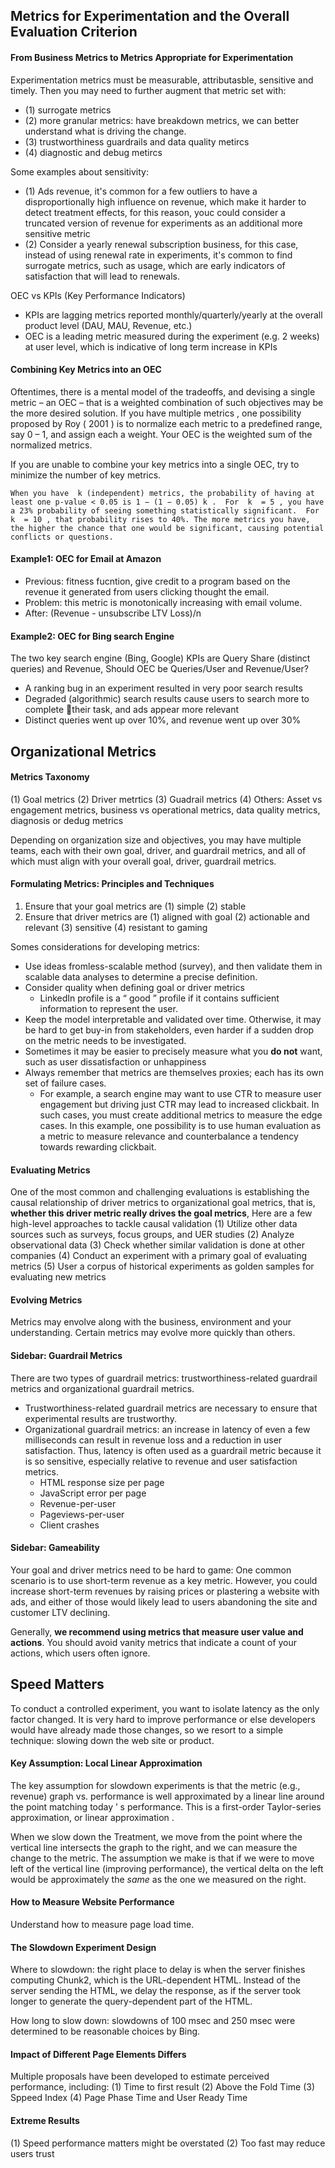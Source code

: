 ## Metrics for Experimentation and the Overall Evaluation Criterion 
#### From Business Metrics to Metrics Appropriate for Experimentation
Experimentation metrics must be measurable, attributasble, sensitive and timely. Then you may need to further augment that metric set with: 
- (1) surrogate metrics 
- (2) more granular metrics: have breakdown metrics, we can better understand what is driving the change.
- (3) trustworthiness guardrails and data quality metircs 
- (4) diagnostic and debug metircs 

Some examples about sensitivity: 
- (1) Ads revenue, it's common for a few outliers to have a disproportionally high influence on revenue, which make it harder to detect treatment effects, for this reason, youc could consider a truncated version of revenue for experiments as an additional more sensitive metric 
- (2) Consider a yearly renewal subscription business, for this case, instead of using renewal rate in experiments, it's common to find surrogate metrics, such as usage, which are early indicators of satisfaction that will lead to renewals.

OEC vs KPIs (Key Performance Indicators)
- KPIs are lagging metrics reported monthly/quarterly/yearly at the overall product level (DAU, MAU, Revenue, etc.)
- OEC is a leading metric measured during the experiment (e.g. 2 weeks) at user level, which is indicative of long term increase in KPIs

#### Combining Key Metrics into an OEC

Oftentimes, there is a mental model of the tradeoffs, and devising a single metric – an OEC – that is a weighted combination of such objectives may be the more desired solution. If you have multiple metrics , one possibility proposed by Roy ( 2001 ) is to normalize each metric to a predefined range, say 0 – 1, and assign each a weight. Your OEC is the weighted sum of the normalized metrics. 

If you are unable to combine your key metrics into a single OEC, try to minimize the number of key metrics.
```
When you have  k (independent) metrics, the probability of having at least one p-value < 0.05 is 1 − (1 − 0.05) k .  For  k  = 5 , you have a 23% probability of seeing something statistically significant.  For  k  = 10 , that probability rises to 40%. The more metrics you have, the higher the chance that one would be significant, causing potential conflicts or questions. 
```

#### Example1: OEC for Email at Amazon
- Previous: fitness fucntion, give credit to a program based on the revenue it generated from users clicking thought the email. 
- Problem: this metric is monotonically increasing with email volume.
- After: (Revenue - unsubscribe LTV Loss)/n

#### Example2: OEC for Bing search Engine
The two key search engine (Bing, Google) KPIs are Query Share (distinct queries) and Revenue, Should OEC be Queries/User and Revenue/User?
- A ranking bug in an experiment resulted in very poor search results
- Degraded (algorithmic) search results cause users to search more to complete their task, and ads appear more relevant
- Distinct queries went up over 10%, and revenue went up over 30%


## Organizational Metrics
#### Metrics Taxonomy 
(1) Goal metrics (2) Driver metrtics (3) Guadrail metrics (4) Others: Asset vs engagement metrics, business vs operational metrics, data quality metrics, diagnosis or dedug metrics

Depending on organization size and objectives, you may have multiple teams, each with their own goal, driver, and guardrail metrics, and all of which must align with your overall goal, driver, guardrail metrics. 

#### Formulating Metrics: Principles and Techniques
1. Ensure that your goal metrics are (1) simple (2) stable
2. Ensure that driver metrics are (1) aligned with goal (2) actionable and relevant (3) sensitive (4) resistant to gaming

Somes considerations for developing metrics: 
- Use ideas fromless-scalable method (survey), and then validate them in scalable data analyses to determine a precise definition.
- Consider quality when defining goal or driver metrics
  - LinkedIn profile is a “ good ” profile if it contains sufficient information to represent the user.
- Keep the model interpretable and validated over time. Otherwise, it may be hard to get buy-in from stakeholders, even harder if a sudden drop on the metric needs to be investigated. 
- Sometimes it may be easier to precisely measure what you **do not** want, such as user dissatisfaction or unhappiness
- Always remember that metrics are themselves proxies; each has its own set of failure cases. 
  - For example, a search engine may want to use CTR to measure user engagement but driving just CTR may lead to increased clickbait. In such cases, you must create additional metrics to measure the edge cases. In this example, one possibility is to use human evaluation as a metric to measure relevance and counterbalance a tendency towards rewarding clickbait. 

#### Evaluating Metrics
One of the most common and challenging evaluations is establishing the causal relationship of driver metrics to organizational goal metrics, that is, **whether this driver metric really drives the goal metrics**, Here are a few high-level approaches to tackle causal validation (1) Utilize other data sources such as surveys, focus groups, and UER studies (2) Analyze observational data (3) Check whether similar validation is done at other companies (4) Conduct an experiment with a primary goal of evaluating metrics (5) User a corpus of historical experiments as golden samples for evaluating new metrics

#### Evolving Metrics
Metrics may envolve along with the business, environment and your understanding. Certain metrics may evolve more quickly than others. 

#### Sidebar: Guardrail Metrics
There are two types of guardrail metrics: trustworthiness-related guardrail metrics and organizational guardrail metrics. 
- Trustworthiness-related guardrail metrics are necessary to ensure that experimental results are trustworthy. 
- Organizational guardrail metrics: an increase in latency of even a few milliseconds can result in revenue loss and a reduction in user satisfaction. Thus, latency is often used as a guardrail metric because it is so sensitive, especially relative to revenue and user satisfaction metrics. 
  - HTML response size per page
  - JavaScript error per page
  - Revenue-per-user
  - Pageviews-per-user
  - Client crashes
 
#### Sidebar: Gameability
Your goal and driver metrics need to be hard to game: One common scenario is to use short-term revenue as a key metric. However, you could increase short-term revenues by raising prices or plastering a website with ads, and either of those would likely lead to users abandoning the site and customer LTV declining. 

Generally, **we recommend using metrics that measure user value and actions**. You should avoid vanity metrics that indicate a count of your actions, which users often ignore. 

## Speed Matters
To conduct a controlled experiment, you want to isolate latency as the only factor changed. It is very hard to improve performance or else developers would have already made those changes, so we resort to a simple technique: slowing down the web site or product. 

#### Key Assumption: Local Linear Approximation
The key assumption for slowdown experiments is that the metric (e.g., revenue) graph vs. performance is well approximated by a linear line around the point matching today ’ s performance. This is a first-order Taylor-series approximation, or linear approximation . 

When we slow down the Treatment, we move from the point where the vertical line intersects the graph to the right, and we can measure the change to the metric. The assumption we make is that if we were to move left of the vertical line (improving performance), the vertical delta on the left would be approximately the *same* as the one we measured on the right. 

#### How to Measure Website Performance 
Understand how to measure page load time.

#### The Slowdown Experiment Design 
Where to slowdown: the right place to delay is when the server finishes computing Chunk2, which is the URL-dependent HTML. Instead of the server sending the HTML, we delay the response, as if the server took longer to generate the query-dependent part of the HTML. 

How long to slow down: slowdowns of 100 msec and 250 msec were determined to be reasonable choices by Bing. 

#### Impact of Different Page Elements Differs 
Multiple proposals have been developed to estimate perceived performance, including: (1) Time to first result (2) Above the Fold Time (3) Sppeed Index (4) Page Phase Time and User Ready Time

#### Extreme Results
(1) Speed performance matters might be overstated (2) Too fast may reduce users trust
